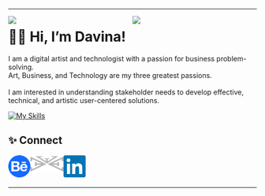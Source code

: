 <hr>
<img width = "50%" align = "left" src = "https://github-readme-stats.vercel.app/api?username=davinawooley&theme=algolia" />
<img width = "50%" align = "left" src = "https://github-readme-stats.vercel.app/api/top-langs/?username=davinawooley&layout=compact&theme=algolia" />

# ✌🏾 Hi, I’m Davina!
I am a digital artist and technologist with a passion for business problem-solving. <br>
Art, Business, and Technology are my three greatest passions. <br><br>I am interested in understanding stakeholder needs to develop effective, technical, and artistic user-centered solutions. 

[![My Skills](https://skills.thijs.gg/icons?i=html,css,java,js,py,react,mysql&theme=light)](https://skills.thijs.gg)

<h2> ✨ Connect </h2>
      
<a href = "https://www.behance.com/davinawooley" target="_blank"> <img height = "45" align = "left" src = "behance.png" />
</a>

<a href = "https://www.davinawooley.com" target="_blank"> <img height = "35" align = "left" src = "LogoGrey.png" />
</a>
  
<a href = "https://www.linkedin.com/in/davinawooley/" target="_blank"> <img height = "45" align = "left" src = "li.png" />
</a>
<br><br><br>
<hr>
